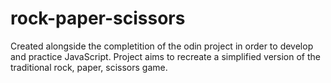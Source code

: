 # rock-paper-scissors
Created alongside the completition of the odin project in order to develop and practice JavaScript.
Project aims to recreate a simplified version of the traditional rock, paper, scissors game. 
